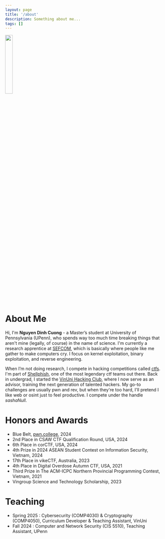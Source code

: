 ```yaml
---
layout: page
title: '/about'
description: Something about me...
tags: [] 
---
```


<img src="{{site.baseurl}}/assets/images/avatar.png" width="22%"/>

# About Me

Hi, I'm **Nguyen Dinh Cuong** - a Master’s student at University of Pennsylvania (UPenn), who spends way too much time breaking things that aren't mine (legally, of course) in the name of science. I'm currently a research apprentice at [SEFCOM](https://sefcom.asu.edu/), which is basically where people like me gather to make computers cry. I focus on kernel exploitation, binary exploitation, and reverse engineering.

When I’m not doing research, I compete in hacking competitions called [ctfs](https://ctftime.org/about/). I'm part of [Shellphish](https://shellphish.net/), one of the most legendary ctf teams out there. Back in undergrad, I started the [VinUni Hacking Club](https://github.com/V1nUn1H4ck1ngClub), where I now serve as an advisor, training the next generation of talented hackers. My go-to challenges are usually pwn and rev, but when they're too hard, I'll pretend I like web or osint just to feel productive. I compete under the handle *sashaNull*.

# Honors and Awards
- Blue Belt, [pwn.college](https://pwn.college), 2024
- 2nd Place in CSAW CTF Qualification Round, USA, 2024
- 6th Place in corCTF, USA, 2024
- 4th Prize in 2024 ASEAN Student Contest on Information Security, Vietnam, 2024
- 17th Place in vikeCTF, Australia, 2023	
- 4th Place in Digital Overdose Autumn CTF, USA, 2021
- Third Prize in The ACM-ICPC Northern Provincial Programming Contest, Vietnam, 2021
- Vingroup Science and Technology Scholarship, 2023

# Teaching
- Spring 2025 : Cybersecurity (COMP4030) & Cryptography (COMP4050), Curriculum Developer & Teaching Assistant, VinUni
- Fall 2024 : Computer and Network Security (CIS 5510), Teaching Assistant, UPenn
